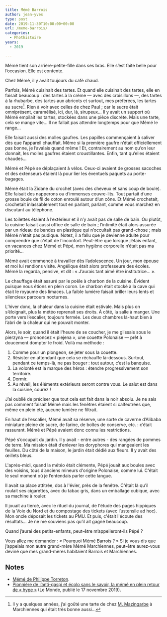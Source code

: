```yaml
---
title: Mémé Barrois
author: jean-yves
type: post
date: 2019-11-30T10:00:00+00:00
url: /meme-barrois/
categories:
  - Phothistoire
years:
  - 2019

---
```

Mémé tient son arrière-petite-fille dans ses bras. Elle s’est faite belle pour l’occasion. Elle est contente.

Chez Mémé, il y avait toujours du café chaud.

Parfois, Mémé cuisinait des tartes. Et quand elle cuisinait des tartes, elle en faisait beaucoup : des tartes à la crème — avec des croisillons —, des tartes à la rhubarbe, des tartes aux abricots et surtout, mes préférées, les tartes au sucre[^1]. Rien à voir avec celles de chez Paul ; car le sucre était omniprésent, caramélisé, ici, dur, là, sirupeux... Il y avait un support où Mémé empilait les tartes, stockées dans une pièce discrète. Mais une tarte, cela se mange vite… Il ne fallait pas attendre longtemps pour que Mémé le range…

Elle faisait aussi des molles gaufres. Les papilles commençaient à saliver dès que l’appareil chauffait. Même si la première gaufre n’était officiellement pas bonne, je l’avalais quand même ! Et, contrairement au nom qu’on leur donnait, les molles gaufres étaient croustillantes. Enfin, tant qu’elles étaient chaudes...

Mémé et Pépé se déplaçaient à vélos. Ceux-ci avaient de grosses sacoches et des extenseurs étaient là pour lier les éventuels paquets au porte-bagages.

Mémé était la Zidane du crochet (avec des cheveux et sans coup de boule). Elle faisait des napperons ou d’immenses couvre-lits. Tout partait d’une grosse boule de fil de coton enroulé autour d’un cône. Et Mémé crochetait, crochetait inlassablement tout en parlant, parlant, comme vous marchez en discutant au téléphone.

Les toilettes étaient à l’extérieur et il n’y avait pas de salle de bain. Ou plutôt, la cuisine faisait aussi office de salle de bain ; l’intimité était alors assurée par un rideau de bandes en plastique qui n’occultait pas grand-chose ; mais Mémé n’était pas pudique. Notez, il a fallu que je devienne adulte pour comprendre que c’était de l’inconfort. Peut-être que lorsque j’étais enfant, en vacances chez Mémé et Pépé, mon hygiène corporelle n’était pas ma priorité…

Mémé avait commencé à travailler dès l’adolescence. Un jour, mon épouse et moi lui rendions visite. Angélique était alors professeure des écoles. Mémé la regarda, pensive, et dit : « J’aurais tant aimé être institutrice… ».

Le chauffage était assuré par le poêle à charbon de la cuisine. Évident puisque nous étions en plein coron. Le charbon était stocké à la cave qui était le royaume des limaces. La faible lumière faisait briller leurs lents et silencieux parcours nocturnes.

L’hiver donc, la chaleur dans la cuisine était estivale. Mais plus on s’éloignait, plus la météo reprenait ses droits. À côté, la salle à manger. Une porte vers l’escalier, toujours fermée. Les deux chambres là-haut bien à l’abri de la chaleur qui ne pouvait monter.

Alors, le soir, quand il était l'heure de se coucher, je me glissais sous le pierzyna — prononcez « piejena », une couette Polonaise — prêt à doucement dompter le froid. Voilà ma méthode :

1. Comme pour un plongeon, se jeter sous la couette.
2. Résister en attendant que cela se réchauffe là-dessous. Surtout, pendant ce temps-là, ne pas bouger : tout autour, c’est la banquise.
3. La volonté est la marque des héros : étendre progressivement son territoire.
4. Dormir.
5. Au réveil, les éléments extérieurs seront contre vous. Le salut est dans la cuisine, courez !

J’ai oublié de préciser que tout cela est fait dans la noir absolu. Je ne sais pas comment faisait Mémé mais les fenêtres étaient si calfeutrées que, même en plein été, aucune lumière ne filtrait.

En haut de l’escalier, Mémé avait sa réserve, une sorte de caverne d’Alibaba miniature pleine de sucre, de farine, de boîtes de conserve, etc. : c’était rassurant. Mémé et Pépé avaient donc connu les restrictions.

Pépé s’occupait du jardin. Il y avait - entre autres - des rangées de pommes de terre. Ma mission était d’enlever les doryphores qui mangeaient les feuilles. Du côté de la maison, le jardin était dédié aux fleurs. Il y avait des œillets bleus.

L'après-midi, quand la météo était clémente, Pépé jouait aux boules avec des voisins, tous d’anciens mineurs d'origine Polonaise, comme lui. C'était le seul moment où je l’entendais parler cette langue.

Il avait sa place attitrée, dos à l'évier, près de la fenêtre. C'était là qu’il roulait ses cigarettes, avec du tabac gris, dans un emballage cubique, avec sa machine à rouler.

Il jouait au tiercé, avec le rituel du journal, de l'étude des pages hippiques de la Voix du Nord et du compostage des tickets (avec l’ustensile ad hoc). Mon oncle déposait les tickets au PMU. Et puis, c'était l'écoute des résultats... Je ne me souviens pas qu’il ait gagné beaucoup.

Quand j’aurai des petits-enfants, peut-être m’appelleront-ils Pépé ?

Vous allez me demander : « Pourquoi Mémé Barrois ? » Si je vous dis que j’appelais mon autre grand-mère Mémé Marchiennes, peut-être aurez-vous deviné que mes grand-mères habitaient Barrois et Marchiennes.


## Notes

- [Mémé de Philippe Torreton](https://www.babelio.com/livres/Torreton-Meme/564096).
- [Pionnière de l’anti-gaspi et écolo sans le savoir, la mémé en plein retour de « hype »](https://www.lemonde.fr/m-perso/article/2019/11/17/grand-mere-sait-faire-ou-la-revanche-des-memes_6019458_4497916.html) (Le Monde, publié le 17 novembre 2019).

[^1]:	Il y a quelques années, j’ai goûté une tarte de chez [M. Mazingarbe](http://www.marchiennes.fr/fr/commerces/4) à Marchiennes qui était très bonne aussi…